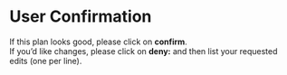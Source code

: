 # User Confirmation
If this plan looks good, please click on **confirm**.  
If you’d like changes, please click on **deny:** and then list your requested edits (one per line).
